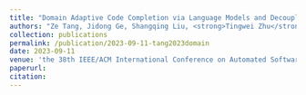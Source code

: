 ```yaml
---
title: "Domain Adaptive Code Completion via Language Models and Decoupled Domain Databases"
authors: "Ze Tang, Jidong Ge, Shangqing Liu, <strong>Tingwei Zhu</strong>, Tongtong Xu, Liguo Huang, Bin Luo"
collection: publications
permalink: /publication/2023-09-11-tang2023domain
date: 2023-09-11
venue: 'the 38th IEEE/ACM International Conference on Automated Software Engineering (ASE 2023), <em>Distinguished Paper Award</em>'
paperurl: 
citation: 
---
```

